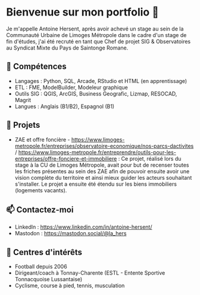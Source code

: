 # Bienvenue sur mon portfolio 👋
Je m'appelle Antoine Hersent, après avoir achevé un stage au sein de la Communauté Urbaine de Limoges Métropole dans le cadre d'un stage de fin d'études, j'ai été recruté en tant que Chef de projet SIG & Observatoires au Syndicat Mixte du Pays de Saintonge Romane.

## 🌟 Compétences
- Langages : Python, SQL, Arcade, RStudio et HTML (en apprentissage)
- ETL : FME, ModelBuilder, Modeleur graphique
- Outils SIG : QGIS, ArcGIS, Business Geografic, Lizmap, RESOCAD, Magrit
- Langues : Anglais (B1/B2), Espagnol (B1)

## 💼 Projets
- ZAE et offre foncière - https://www.limoges-metropole.fr/entreprises/observatoire-economique/nos-parcs-dactivites / https://www.limoges-metropole.fr/entreprendre/outils-pour-les-entreprises/offre-fonciere-et-immobiliere : Ce projet, réalisé lors du stage à la CU de Limoges Métropole, avait pour but de recenser toutes les friches présentes au sein des ZAE afin de pouvoir ensuite avoir une vision complète du territoire et ainsi mieux guider les acteurs souhaitant s'installer. Le projet a ensuite été étendu sur les biens immobiliers (logements vacants).

## 📫 Contactez-moi
- LinkedIn : https://www.linkedin.com/in/antoine-hersent/
- Mastodon : https://mastodon.social/@la_hers

## 📌 Centres d'intérêts
- Football depuis 2006
- Dirigeant/coach à Tonnay-Charente (ESTL - Entente Sportive Tonnacquoise Lussantaise)
- Cyclisme, course à pied, tennis, musculation
